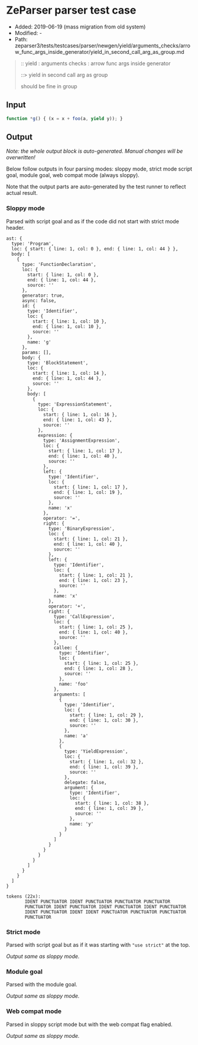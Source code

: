 # ZeParser parser test case

- Added: 2019-06-19 (mass migration from old system)
- Modified: -
- Path: zeparser3/tests/testcases/parser/newgen/yield/arguments_checks/arrow_func_args_inside_generator/yield_in_second_call_arg_as_group.md

> :: yield : arguments checks : arrow func args inside generator
>
> ::> yield in second call arg as group
>
> should be fine in group

## Input

`````js
function *g() { (x = x + foo(a, yield y)); }
`````

## Output

_Note: the whole output block is auto-generated. Manual changes will be overwritten!_

Below follow outputs in four parsing modes: sloppy mode, strict mode script goal, module goal, web compat mode (always sloppy).

Note that the output parts are auto-generated by the test runner to reflect actual result.

### Sloppy mode

Parsed with script goal and as if the code did not start with strict mode header.

`````
ast: {
  type: 'Program',
  loc: { start: { line: 1, col: 0 }, end: { line: 1, col: 44 } },
  body: [
    {
      type: 'FunctionDeclaration',
      loc: {
        start: { line: 1, col: 0 },
        end: { line: 1, col: 44 },
        source: ''
      },
      generator: true,
      async: false,
      id: {
        type: 'Identifier',
        loc: {
          start: { line: 1, col: 10 },
          end: { line: 1, col: 10 },
          source: ''
        },
        name: 'g'
      },
      params: [],
      body: {
        type: 'BlockStatement',
        loc: {
          start: { line: 1, col: 14 },
          end: { line: 1, col: 44 },
          source: ''
        },
        body: [
          {
            type: 'ExpressionStatement',
            loc: {
              start: { line: 1, col: 16 },
              end: { line: 1, col: 43 },
              source: ''
            },
            expression: {
              type: 'AssignmentExpression',
              loc: {
                start: { line: 1, col: 17 },
                end: { line: 1, col: 40 },
                source: ''
              },
              left: {
                type: 'Identifier',
                loc: {
                  start: { line: 1, col: 17 },
                  end: { line: 1, col: 19 },
                  source: ''
                },
                name: 'x'
              },
              operator: '=',
              right: {
                type: 'BinaryExpression',
                loc: {
                  start: { line: 1, col: 21 },
                  end: { line: 1, col: 40 },
                  source: ''
                },
                left: {
                  type: 'Identifier',
                  loc: {
                    start: { line: 1, col: 21 },
                    end: { line: 1, col: 23 },
                    source: ''
                  },
                  name: 'x'
                },
                operator: '+',
                right: {
                  type: 'CallExpression',
                  loc: {
                    start: { line: 1, col: 25 },
                    end: { line: 1, col: 40 },
                    source: ''
                  },
                  callee: {
                    type: 'Identifier',
                    loc: {
                      start: { line: 1, col: 25 },
                      end: { line: 1, col: 28 },
                      source: ''
                    },
                    name: 'foo'
                  },
                  arguments: [
                    {
                      type: 'Identifier',
                      loc: {
                        start: { line: 1, col: 29 },
                        end: { line: 1, col: 30 },
                        source: ''
                      },
                      name: 'a'
                    },
                    {
                      type: 'YieldExpression',
                      loc: {
                        start: { line: 1, col: 32 },
                        end: { line: 1, col: 39 },
                        source: ''
                      },
                      delegate: false,
                      argument: {
                        type: 'Identifier',
                        loc: {
                          start: { line: 1, col: 38 },
                          end: { line: 1, col: 39 },
                          source: ''
                        },
                        name: 'y'
                      }
                    }
                  ]
                }
              }
            }
          }
        ]
      }
    }
  ]
}

tokens (22x):
       IDENT PUNCTUATOR IDENT PUNCTUATOR PUNCTUATOR PUNCTUATOR
       PUNCTUATOR IDENT PUNCTUATOR IDENT PUNCTUATOR IDENT PUNCTUATOR
       IDENT PUNCTUATOR IDENT IDENT PUNCTUATOR PUNCTUATOR PUNCTUATOR
       PUNCTUATOR
`````

### Strict mode

Parsed with script goal but as if it was starting with `"use strict"` at the top.

_Output same as sloppy mode._

### Module goal

Parsed with the module goal.

_Output same as sloppy mode._

### Web compat mode

Parsed in sloppy script mode but with the web compat flag enabled.

_Output same as sloppy mode._
